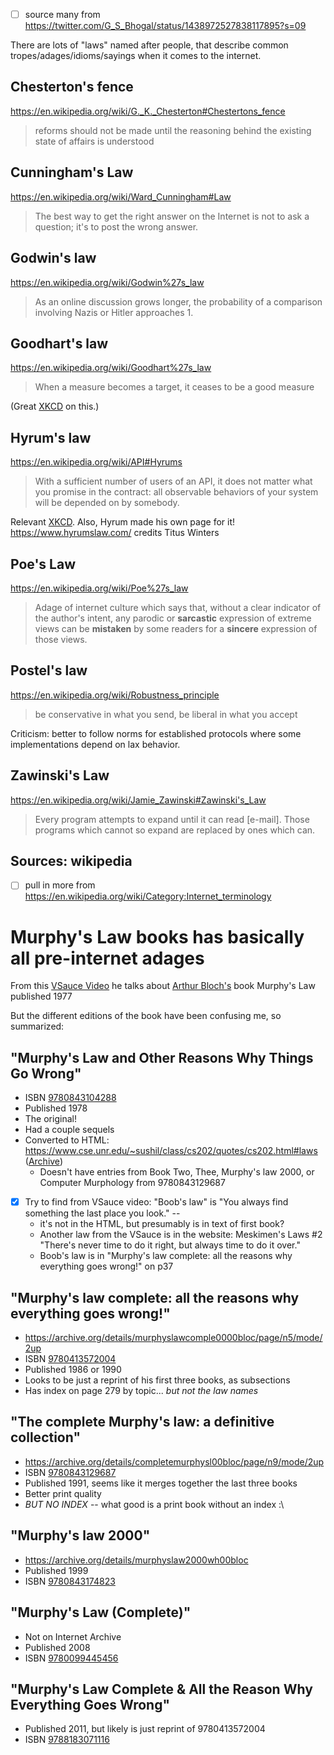 - [ ] source many from https://twitter.com/G_S_Bhogal/status/1438972527838117895?s=09

There are lots of "laws" named after people, that describe common tropes/adages/idioms/sayings when it comes to the internet.

## Chesterton's fence
https://en.wikipedia.org/wiki/G._K._Chesterton#Chestertons_fence
>reforms should not be made until the reasoning behind the existing state of affairs is understood
## Cunningham's Law
https://en.wikipedia.org/wiki/Ward_Cunningham#Law
>The best way to get the right answer on the Internet is not to ask a question; it's to post the wrong answer.
## Godwin's law
https://en.wikipedia.org/wiki/Godwin%27s_law
>As an online discussion grows longer, the probability of a comparison involving Nazis or Hitler approaches 1.
## Goodhart's law
https://en.wikipedia.org/wiki/Goodhart%27s_law
>When a measure becomes a target, it ceases to be a good measure

(Great [XKCD](https://xkcd.com/2899/) on this.)
## Hyrum's law
https://en.wikipedia.org/wiki/API#Hyrums
>With a sufficient number of users of an API, it does not matter what you promise in the contract: all observable behaviors of your system will be depended on by somebody.

Relevant [XKCD](https://xkcd.com/1172/). Also, Hyrum made his own page for it! https://www.hyrumslaw.com/ credits Titus Winters
## Poe's Law
https://en.wikipedia.org/wiki/Poe%27s_law
>Adage of internet culture which says that, without a clear indicator of the author's intent, any parodic or **sarcastic** expression of extreme views can be **mistaken** by some readers for a **sincere** expression of those views.
## Postel's law
https://en.wikipedia.org/wiki/Robustness_principle
>be conservative in what you send, be liberal in what you accept

Criticism: better to follow norms for established protocols where some implementations depend on lax behavior.
## Zawinski's Law
https://en.wikipedia.org/wiki/Jamie_Zawinski#Zawinski's_Law
>Every program attempts to expand until it can read \[e-mail]. Those programs which cannot so expand are replaced by ones which can.
## Sources: wikipedia
- [ ] pull in more from https://en.wikipedia.org/wiki/Category:Internet_terminology

# Murphy's Law books has basically all pre-internet adages
From this [VSauce Video](https://youtube.com/shorts/4vbdDtbgkr8?si=Y6g8q9Zgg30PrVti) he talks about [Arthur Bloch's](https://en.wikipedia.org/wiki/Arthur_Bloch) book Murphy's Law published 1977

But the different editions of the book have been confusing me, so summarized:
## "Murphy's Law and Other Reasons Why Things Go Wrong"
- ISBN [9780843104288](https://isbnsearch.org/isbn/9780843104288)
- Published 1978
- The original!
- Had a couple sequels
- Converted to HTML: https://www.cse.unr.edu/~sushil/class/cs202/quotes/cs202.html#laws ([Archive](https://web.archive.org/web/20221204172700/https://www.cse.unr.edu/~sushil/class/cs202/quotes/cs202.html#laws))
	- Doesn't have entries from Book Two, Thee, Murphy's law 2000, or Computer Murphology from 9780843129687
- [x] Try to find from VSauce video: "Boob's law" is "You always find something the last place you look." --
	- it's not in the HTML, but presumably is in text of first book?
	- Another law from the VSauce is in the website: Meskimen's Laws \#2 "There's never time to do it right, but always time to do it over."
	- Boob's law is in "Murphy's law complete: all the reasons why everything goes wrong!" on p37

## "Murphy's law complete: all the reasons why everything goes wrong!"
- https://archive.org/details/murphyslawcomple0000bloc/page/n5/mode/2up
- ISBN [9780413572004](https://isbnsearch.org/isbn/9780413572004)
- Published 1986 or 1990
- Looks to be just a reprint of his first three books, as subsections
- Has index on page 279 by topic... *but not the law names*

## "The complete Murphy's law: a definitive collection" 
- https://archive.org/details/completemurphysl00bloc/page/n9/mode/2up
- ISBN [9780843129687](https://isbnsearch.org/isbn/9780843129687)
- Published 1991, seems like it merges together the last three books
- Better print quality
- *BUT NO INDEX* -- what good is a print book without an index :\

## "Murphy's law 2000"
- https://archive.org/details/murphyslaw2000wh00bloc
- Published 1999
- ISBN [9780843174823](https://isbnsearch.org/isbn/9780843174823)

## "Murphy's Law (Complete)"
- Not on Internet Archive
- Published 2008
- ISBN [9780099445456](https://isbnsearch.org/isbn/9780099445456)

## "Murphy's Law Complete & All the Reason Why Everything Goes Wrong"
- Published 2011, but likely is just reprint of 9780413572004
- ISBN [9788183071116](https://isbnsearch.org/isbn/9788183071116)
